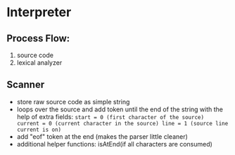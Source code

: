 # Interpreter

## Process Flow:

1. source code
2. lexical analyzer

## Scanner

- store raw source code as simple string
- loops over the source and add token until the end of the string with the help of extra fields:
  `start = 0 (first character of the source)
current = 0 (current character in the source)
line = 1 (source line current is on)`
- add "eof" token at the end (makes the parser little cleaner)
- additional helper functions: isAtEnd(if all characters are consumed)
